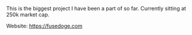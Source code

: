 This is the biggest project I have been a part of so far. Currently sitting at 250k market cap.

Website: https://fusedoge.com